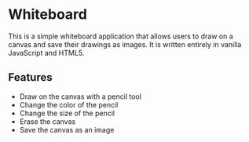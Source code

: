# Whiteboard

This is a simple whiteboard application that allows users to draw on a canvas and save their drawings as images. It is written entirely in vanilla JavaScript and HTML5.

## Features

-   Draw on the canvas with a pencil tool
-   Change the color of the pencil
-   Change the size of the pencil
-   Erase the canvas
-   Save the canvas as an image
